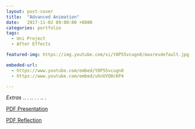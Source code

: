 ```yaml
---
layout: post-cover
title:  "Advanced Animation"
date:   2017-11-02 09:00:00 +0800
categories: portfolio
tags:
  - Uni Project
  - After Effects

featured-img: https://img.youtube.com/vi/Y8P55vcugn8/maxresdefault.jpg

embeded-url:
  - https://www.youtube.com/embed/Y8P55vcugn8
  - https://www.youtube.com/embed/uhnUYO8cKP4

---
```



*Extras* .. . .. . . .. . 


[<span class="fa fa-file"></span> PDF Presentation](https://drive.google.com/open?id=0B_44hi7g-T0td2U1aTNMSUVuR0U)

[<span class="fa fa-file"></span> PDF Reflection](https://drive.google.com/file/d/0B_44hi7g-T0telY2T3d6RnRKalk/view?usp=sharing)